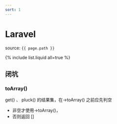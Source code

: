 ```yaml
---
sort: 1
---
```


# Laravel

source: `{{ page.path }}`

{% include list.liquid all=true %}

## 闭坑
### toArray()

get() 、 pluck() 的结果集，在->toArray() 之前应先判空
* 非空才使用->toArray()，
* 否则返回 []